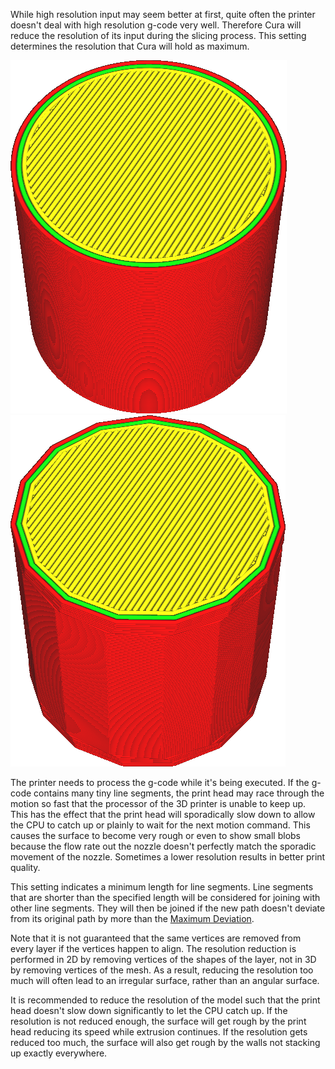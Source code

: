 While high resolution input may seem better at first, quite often the printer doesn't deal with high resolution g-code very well. Therefore Cura will reduce the resolution of its input during the slicing process. This setting determines the resolution that Cura will hold as maximum.

![Before reducing resolution](../images/meshfix_maximum_resolution_0.05.png)
![After reducing resolution (ad extremum)](../images/meshfix_maximum_resolution_1.png)

The printer needs to process the g-code while it's being executed. If the g-code contains many tiny line segments, the print head may race through the motion so fast that the processor of the 3D printer is unable to keep up. This has the effect that the print head will sporadically slow down to allow the CPU to catch up or plainly to wait for the next motion command. This causes the surface to become very rough or even to show small blobs because the flow rate out the nozzle doesn't perfectly match the sporadic movement of the nozzle. Sometimes a lower resolution results in better print quality.

This setting indicates a minimum length for line segments. Line segments that are shorter than the specified length will be considered for joining with other line segments. They will then be joined if the new path doesn't deviate from its original path by more than the [Maximum Deviation](meshfix_maximum_deviation.md).

Note that it is not guaranteed that the same vertices are removed from every layer if the vertices happen to align. The resolution reduction is performed in 2D by removing vertices of the shapes of the layer, not in 3D by removing vertices of the mesh. As a result, reducing the resolution too much will often lead to an irregular surface, rather than an angular surface.

It is recommended to reduce the resolution of the model such that the print head doesn't slow down significantly to let the CPU catch up. If the resolution is not reduced enough, the surface will get rough by the print head reducing its speed while extrusion continues. If the resolution gets reduced too much, the surface will also get rough by the walls not stacking up exactly everywhere.